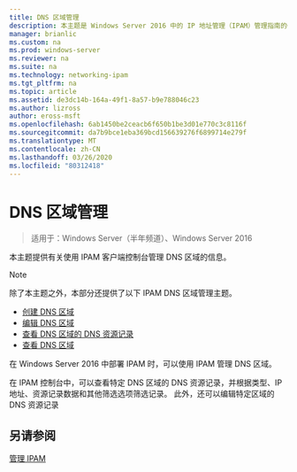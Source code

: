 ```yaml
---
title: DNS 区域管理
description: 本主题是 Windows Server 2016 中的 IP 地址管理（IPAM）管理指南的一部分。
manager: brianlic
ms.custom: na
ms.prod: windows-server
ms.reviewer: na
ms.suite: na
ms.technology: networking-ipam
ms.tgt_pltfrm: na
ms.topic: article
ms.assetid: de3dc14b-164a-49f1-8a57-b9e788046c23
ms.author: lizross
author: eross-msft
ms.openlocfilehash: 6ab1450be2ceacb6f650b1be3d01e770c3c8116f
ms.sourcegitcommit: da7b9bce1eba369bcd156639276f6899714e279f
ms.translationtype: MT
ms.contentlocale: zh-CN
ms.lasthandoff: 03/26/2020
ms.locfileid: "80312418"
---
```

# <a name="dns-zone-management"></a>DNS 区域管理

>适用于：Windows Server（半年频道）、Windows Server 2016

本主题提供有关使用 IPAM 客户端控制台管理 DNS 区域的信息。  
  
> [!NOTE]  
> 除了本主题之外，本部分还提供了以下 IPAM DNS 区域管理主题。  
>   
> -   [创建 DNS 区域](../../technologies/ipam/Create-a-DNS-Zone.md)  
> -   [编辑 DNS 区域](../../technologies/ipam/Edit-a-DNS-Zone.md)  
> -   [查看 DNS 区域的 DNS 资源记录](../../technologies/ipam/View-DNS-Resource-Records-for-a-DNS-Zone.md)  
> -   [查看 DNS 区域](../../technologies/ipam/View-DNS-Zones.md)  
  
在 Windows Server 2016 中部署 IPAM 时，可以使用 IPAM 管理 DNS 区域。  
  
在 IPAM 控制台中，可以查看特定 DNS 区域的 DNS 资源记录，并根据类型、IP 地址、资源记录数据和其他筛选选项筛选记录。 此外，还可以编辑特定区域的 DNS 资源记录  
  
## <a name="see-also"></a>另请参阅  
[管理 IPAM](Manage-IPAM.md)  
  


